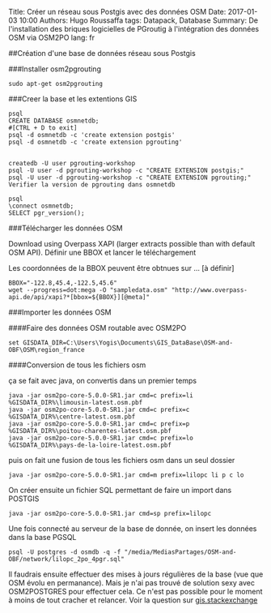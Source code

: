 Title: Créer un réseau sous Postgis avec des données OSM
Date: 2017-01-03 10:00
Authors: Hugo Roussaffa
tags: Datapack, Database
Summary: De l'installation des briques logicielles de PGroutig à l'intégration des données OSM via OSM2PO
lang: fr

##Création d'une base de données réseau sous Postgis

###Installer osm2pgrouting

~~~ 
sudo apt-get osm2pgrouting
~~~ 

###Creer la base et les extentions GIS

~~~ 
psql
CREATE DATABASE osmnetdb;
#[CTRL + D to exit]
psql -d osmnetdb -c 'create extension postgis'
psql -d osmnetdb -c 'create extension pgrouting'


createdb -U user pgrouting-workshop
psql -U user -d pgrouting-workshop -c "CREATE EXTENSION postgis;"
psql -U user -d pgrouting-workshop -c "CREATE EXTENSION pgrouting;"
Verifier la version de pgrouting dans osmnetdb

psql
\connect osmnetdb;
SELECT pgr_version();
~~~ 

###Télécharger les données OSM


Download using Overpass XAPI (larger extracts possible than with default OSM API).
Définir une BBOX et lancer le téléchargement

Les coordonnées de la BBOX peuvent être obtnues sur ... [à définir] 

~~~ 
BBOX="-122.8,45.4,-122.5,45.6"
wget --progress=dot:mega -O "sampledata.osm" "http://www.overpass-api.de/api/xapi?*[bbox=${BBOX}][@meta]"
~~~


###Importer les données OSM

####Faire des données OSM routable avec OSM2PO

~~~
set GISDATA_DIR=C:\Users\Yogis\Documents\GIS_DataBase\OSM-and-OBF\OSM\region_france
~~~

####Conversion de tous les fichiers osm

ça se fait avec java, on convertis dans un premier temps 

~~~
java -jar osm2po-core-5.0.0-SR1.jar cmd=c prefix=li %GISDATA_DIR%\limousin-latest.osm.pbf
java -jar osm2po-core-5.0.0-SR1.jar cmd=c prefix=c %GISDATA_DIR%\centre-latest.osm.pbf
java -jar osm2po-core-5.0.0-SR1.jar cmd=c prefix=p %GISDATA_DIR%\poitou-charentes-latest.osm.pbf
java -jar osm2po-core-5.0.0-SR1.jar cmd=c prefix=lo %GISDATA_DIR%\pays-de-la-loire-latest.osm.pbf
~~~

puis on fait une fusion de tous les fichiers osm dans un seul dossier

~~~
java -jar osm2po-core-5.0.0-SR1.jar cmd=m prefix=lilopc li p c lo
~~~

On créer ensuite un fichier SQL permettant de faire un import dans POSTGIS

~~~
java -jar osm2po-core-5.0.0-SR1.jar cmd=sp prefix=lilopc
~~~

Une fois connecté au serveur de la base de donnée, on insert les données dans la base PGSQL

~~~ 
psql -U postgres -d osmdb -q -f "/media/MediasPartages/OSM-and-OBF/network/lilopc_2po_4pgr.sql"
~~~

Il faudrais ensuite effectuer des mises à jours régulières de la base (vue que OSM évolu en permanance). Mais je n'ai pas trouvé de solution sexy avec OSM2POSTGRES pour effectuer cela. Ce n'est pas possible pour le moment à moins de tout cracher et relancer. 
Voir la question sur [gis.stackexchange](http://gis.stackexchange.com/questions/174491/is-it-possible-to-convert-osm2postgres-table-to-pgrouting-with-osm2po)



